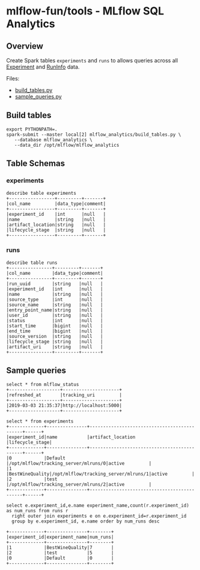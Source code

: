 # mlflow-fun/tools - MLflow SQL Analytics

## Overview

Create Spark tables `experiments` and `runs` to allows queries across all 
[Experiment](https://mlflow.org/docs/latest/python_api/mlflow.entities.html#mlflow.entities.Experiment) and 
[RunInfo](https://mlflow.org/docs/latest/python_api/mlflow.entities.html#mlflow.entities.RunInfo) data.

Files:
  * [build_tables.py](mlflow_analytics/build_tables.py)
  * [sample_queries.py](mlflow_analytics/sample_queries.py)

## Build tables

```
export PYTHONPATH=.
spark-submit --master local[2] mlflow_analytics/build_tables.py \
   --database mlflow_analytics \
   --data_dir /opt/mlflow/mlflow_analytics
```

## Table Schemas

### experiments
```
describe table experiments
+-----------------+---------+-------+
|col_name         |data_type|comment|
+-----------------+---------+-------+
|experiment_id    |int      |null   |
|name             |string   |null   |
|artifact_location|string   |null   |
|lifecycle_stage  |string   |null   |
+-----------------+---------+-------+
```

### runs
```
describe table runs
+----------------+---------+-------+
|col_name        |data_type|comment|
+----------------+---------+-------+
|run_uuid        |string   |null   |
|experiment_id   |int      |null   |
|name            |string   |null   |
|source_type     |int      |null   |
|source_name     |string   |null   |
|entry_point_name|string   |null   |
|user_id         |string   |null   |
|status          |int      |null   |
|start_time      |bigint   |null   |
|end_time        |bigint   |null   |
|source_version  |string   |null   |
|lifecycle_stage |string   |null   |
|artifact_uri    |string   |null   |
+----------------+---------+-------+
```

## Sample queries

```
select * from mlflow_status
+-------------------+---------------------+
|refreshed_at       |tracking_uri         |
+-------------------+---------------------+
|2019-03-03 21:35:37|http://localhost:5000|
+-------------------+---------------------+

```

```
select * from experiments
+-------------+---------------+---------------------------------------------+------+
|experiment_id|name           |artifact_location                   |lifecycle_stage|
+-------------+---------------+---------------------------------------------+------+
|0            |Default        |/opt/mlflow/tracking_server/mlruns/0|active         |
|1            |BestWineQuality|/opt/mlflow/tracking_server/mlruns/1|active         |
|2            |test           |/opt/mlflow/tracking_server/mlruns/2|active         |
+-------------+---------------+---------------------------------------------+------+

select e.experiment_id,e.name experiment_name,count(r.experiment_id) as num_runs from runs r
  right outer join experiments e on e.experiment_id=r.experiment_id
  group by e.experiment_id, e.name order by num_runs desc

+-------------+---------------+--------+
|experiment_id|experiment_name|num_runs|
+-------------+---------------+--------+
|1            |BestWineQuality|7       |
|2            |test           |5       |
|0            |Default        |0       |
+-------------+---------------+--------+
```
